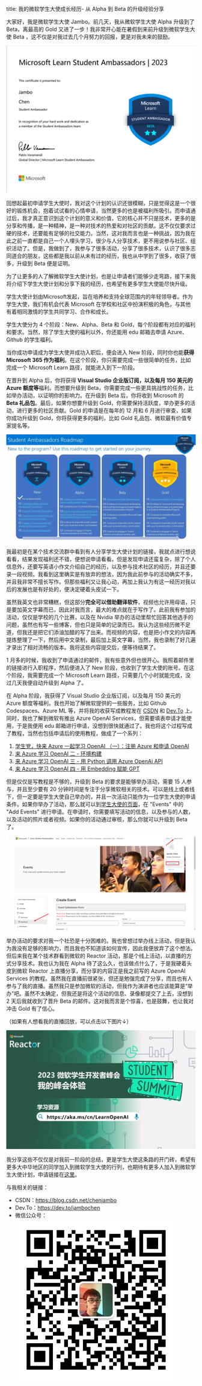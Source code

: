 title: 我的微软学生大使成长经历- 从 Alpha 到 Beta 的升级经验分享

大家好，我是微软学生大使 Jambo。前几天，我从微软学生大使 Alpha 升级到了 Beta，离最高的 Gold 又进了一步！我非常开心能在暑假到来前升级到微软学生大使 Beta ，这不仅是对我过去几个月努力的回报，更是对我未来的鼓励。

![Alt text](../../img/student_ambassadors/alpha_to_beta/alpha.png)

回想起最初申请学生大使时，我对这个计划的认识还很模糊，只是觉得这是一个很好的锻炼机会，抱着试试看的心情申请，当然更多的也是被福利所吸引。而申请通过后，我才真正意识到这个计划的意义和价值，它的核心并不只是技术，更多的是分享和传播，是一种精神，是一种对技术的热爱和对社区的贡献。这不仅仅要求过硬的技术，还要能有足够的社交能力。当然，这对我而言也是一种挑战，因为我在此之前一直都是自己一个人埋头学习，很少与人分享技术，更不用说参与社区、组织活动了。但是，我做到了，我参与了很多活动，分享了很多技术，认识了很多志同道合的朋友，这些都是我以前从未有过的经历，我也从中学到了很多，收获了很多，升级到 Beta 便是证明。

为了让更多的人了解微软学生大使计划，也是让申请者们能够少走弯路，接下来我将介绍下学生大使计划和分享下我的经历，也希望有更多学生大使能尽快升级。

学生大使计划由Microsoft发起，旨在培养和支持全球范围内的年轻领导者。作为学生大使，我们有机会代表 Microsoft 在学校和社区中扮演积极的角色，与其他有着相同激情的学生共同学习、合作和成长。

学生大使分为 4 个阶段：New、Alpha、Beta 和 Gold，每个阶段都有对应的福利和要求。当然，除了学生大使的福利以外，你还能用 edu 邮箱去申请 Azure、Github 的学生福利。

当你成功申请成为学生大使并成功入职后，便会进入 New 阶段，同时你也能**获得 Microsoft 365 作为福利**。在这个阶段，你只需要完成一些很简单的任务，比如完成一个 Microsoft Learn 路径，就能进入到下一阶段。

在晋升到 Alpha 后，你将获得 **Visual Studio 企业版订阅，以及每月 150 美元的 Azure 额度等**福利。而想要升级到 Beta，你需要完成一些更具挑战性的任务，比如举办活动，以证明你的影响力。在升级到 Beta 后，你将收到 Microsoft 的 **Beta 礼品包**。最后，如果你想要升级到 Gold，你需要保持活跃度，举办更多的活动，进行更多的社区贡献。Gold 的申请是在每年的 12 月和 6 月进行审查，如果你成功升级到 Gold，你将获得更多的福利，比如 Gold 礼品包、微软最有价值专家提名等。

![Alt text](https://raw.githubusercontent.com/JamboChen/Jambo-blog/master/img/student_ambassadors/alpha_to_beta/2.png)

我最初是在某个技术交流群中看到有人分享学生大使计划的链接，我就点进行想说看看，结果发现福利还不错，便想说申请看看。但是发现申请还蛮复杂，除了个人信息外，还要写英语小作文介绍自己的经历，以及参与技术社区的经历，并且还要录一段视频。我看到这里确实是有放弃的想法，因为我此前参与的活动确实不多，并且我非常不擅长写作。但那些福利又让我心动，再加上我认为有这一经历对我以后的发展也是有好处的，便决定硬着头皮试一下。

虽然我英文也非常糟糕，但这部分**完全可以借助翻译软件**，视频也允许用母语，只是要加英文字幕而已，因此对我而言，最大的难点就在于写作了。此前我有参加的活动，仅仅是学校的几个比赛，以及在 Nvidia 举办的活动里帮忙回答其他选手的问题，虽然也有写一些博客，但也只是简单的记录而已。我认为这些经历微不足道，但我还是把它们添油加醋的写了出来。而视频的内容，也是把小作文的内容再提炼整理了一下，然后用中文录制，最后加上英文字幕，当然，我也录制了好几遍才录出了相对流畅的版本。我将这些内容提交后，便等待结果了。

1 月多的时候，我收到了申请通过的邮件，我有些意外但也很开心。我照着邮件里的链接进行入职程序，然后便进入了 New 阶段，也收到了学生大使的账号。在这个阶段，我需要完成一个 Microsoft Learn 路径，只需要几个小时就能完成，没过几天我便自动升级到 Alpha 了。

在 Alpha 阶段，我获得了 Visual Studio 企业版订阅，以及每月 150 美元的 Azure 额度等福利。我也开始了解微软提供的一些服务，比如 Github Codespaces、Azure ML 等，并将我的收获写成教程发在 [CSDN](https://blog.csdn.net/chenjambo) 和 [Dev.To](https://dev.to/jambochen) 上。同时，我也了解到微软有推出 Azure OpenAI Services，但需要填表申请才能使用，于是我便用 edu 邮箱进行申请，没想到很快就通过了。我也将这个过程写成了教程，当然也包括申请后的使用教程，做成了一个系列：
1. [学生党，快来 Azure 一起学习 OpenAI （一）：注册 Azure 和申请 OpenAI](https://blog.csdn.net/chenjambo/article/details/129783819)
2. [来 Azure 学习 OpenAI 二 - 环境构建](https://blog.csdn.net/chenjambo/article/details/129901929)
3. [来 Azure 学习 OpenAI 三 - 用 Python 调用 Azure OpenAi API](https://blog.csdn.net/chenjambo/article/details/130185519?spm=1001.2014.3001.5501)
4. [来 Azure 学习 OpenAI 四 - 用 Embedding 赋能 GPT](https://blog.csdn.net/chenjambo/article/details/130776554?spm=1001.2014.3001.5501)


但是仅仅是写教程是不够的，升级到 Beta 的要求是能够举办活动，需要 15 人参与，并且至少要有 20 分钟时间是专注于分享微软相关的技术。可以是线上或者线下，但一定要是学生大使自己举办的，并且一次活动只能作为一位学生大使的申请条件。如果你举办了活动，那么就可以到[学生大使的页面](https://studentambassadors.microsoft.com/studentambassadors/account/)，在 "Events" 中的 "Add Events" 进行申请。在申请时，你需要填写活动的信息，以及参与的人数，以及活动的照片或者视频。如果你的活动通过审核，那么你就可以升级到 Beta 了。

![Alt text](../../img/student_ambassadors/alpha_to_beta/add_event.png)

举办活动的要求对我一个社恐是十分困难的。我也曾想过举办线上活动，但是我认为我没有足够的影响力，而且我也不知道该如何宣传，因此我便放弃了这个想法。但后来我在某个技术群看到微软的 Reactor 活动，那是个线上活动，以直播的方式分享技术。我也认为我在 Alpha 待了这么久，也该做点什么了，于是我硬着头皮到微软 Reactor 上直播分享，而分享的内容正是我之前写的 Azure OpenAI Services 的教程。虽然我在直播前很紧张，但还是勉强完成了分享，而且也有人参与了我的直播。虽然我只是参加微软的活动，但我作为演讲者也应该能算是“举办”吧。虽然不太确定，但我还是将这个活动的信息、录像都提交了上去，没想到 2 天后我就收到了晋升 Beta 的邮件。这对我而言是个惊喜，也是鼓舞，也让我对冲击 Gold 有了信心。

（如果有人想看我的直播回放，可以点击以下图片↓）

[![Alt text](../../img/student_ambassadors/alpha_to_beta/cover.png)](https://www.bilibili.com/video/BV1Uo4y1b7GE/)

我分享这些不仅仅是对我前一阶段的总结，更是学生大使这条路的开门砖，希望有更多大中华地区的同学加入到微软学生大使的行列，也期待有更多人加入到微软学生大使计划，申请链接在[这里](https://studentambassadors.microsoft.com/)。

与我相关的链接：
- CSDN：https://blog.csdn.net/chenjambo
- Dev.To：https://dev.to/jambochen
- 微信公众号：
  ![Alt text](<../../img/student_ambassadors/alpha_to_beta/qecode.png>)